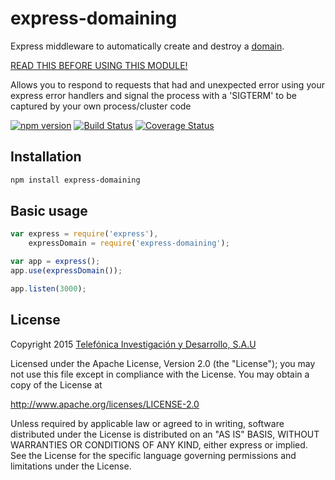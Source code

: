# express-domaining

Express middleware to automatically create and destroy a [domain](https://nodejs.org/api/domain.html).

[READ THIS BEFORE USING THIS MODULE!](https://nodejs.org/api/domain.html#domain_domain)

Allows you to respond to requests that had and unexpected error using your express error handlers and
signal the process with a 'SIGTERM' to be captured by your own process/cluster code

[![npm version](https://badge.fury.io/js/express-domaining.svg)](http://badge.fury.io/js/express-domaining)
[![Build Status](https://travis-ci.org/telefonica/node-express-domaining.svg)](https://travis-ci.org/telefonica/node-express-domaining)
[![Coverage Status](https://img.shields.io/coveralls/telefonica/node-express-domaining.svg)](https://coveralls.io/r/telefonica/node-express-domaining)

## Installation

```bash
npm install express-domaining
```

## Basic usage

```js
var express = require('express'),
    expressDomain = require('express-domaining');

var app = express();
app.use(expressDomain());

app.listen(3000);
```

## License

Copyright 2015 [Telefónica Investigación y Desarrollo, S.A.U](http://www.tid.es)

Licensed under the Apache License, Version 2.0 (the "License"); you may not use this file except in compliance with the License. You may obtain a copy of the License at

http://www.apache.org/licenses/LICENSE-2.0

Unless required by applicable law or agreed to in writing, software distributed under the License is distributed on an "AS IS" BASIS, WITHOUT WARRANTIES OR CONDITIONS OF ANY KIND, either express or implied. See the License for the specific language governing permissions and limitations under the License.
